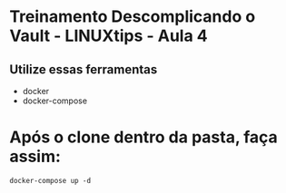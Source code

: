 # Treinamento Descomplicando o Vault - LINUXtips - Aula 4

## Utilize essas ferramentas

- docker
- docker-compose

# Após o clone dentro da pasta, faça assim:

`docker-compose up -d`